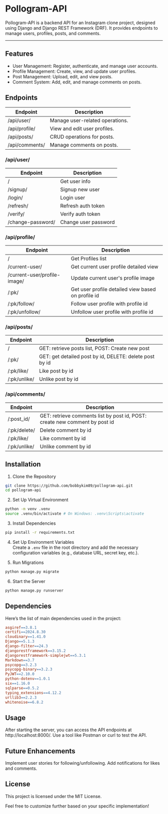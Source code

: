 # Pollogram-API

Pollogram-API is a backend API for an Instagram clone project, designed using Django and Django REST Framework (DRF). It provides endpoints to manage users, profiles, posts, and comments.

---

## Features

- User Management: Register, authenticate, and manage user accounts.
- Profile Management: Create, view, and update user profiles.
- Post Management: Upload, edit, and view posts.
- Comment System: Add, edit, and manage comments on posts.

## Endpoints

| Endpoint       | Description                     |
| -------------- | ------------------------------- |
| /api/user/     | Manage user-related operations. |
| /api/profile/  | View and edit user profiles.    |
| /api/posts/    | CRUD operations for posts.      |
| /api/comments/ | Manage comments on posts.       |

### /api/user/

| Endpoint          | Description          |
| ----------------- | -------------------- |
| /                 | Get user info        |
| /signup/          | Signup new user      |
| /login/           | Login user           |
| /refresh/         | Refresh auth token   |
| /verify/          | Verify auth token    |
| /change-password/ | Change user password |

### /api/profile/

| Endpoint                     | Description                                        |
| ---------------------------- | -------------------------------------------------- |
| /                            | Get Profiles list                                  |
| /current-user/               | Get current user profile detailed view             |
| /current-user/profile-image/ | Update current user's profile image                |
| /:pk/                        | Get user profile detailed view based on profile id |
| /:pk/follow/                 | Follow user profile with profile id                |
| /:pk/unfollow/               | Unfollow user profile with profile id              |

### /api/posts/

| Endpoint     | Description                                             |
| ------------ | ------------------------------------------------------- |
| /            | GET: retrieve posts list, POST: Create new post         |
| /:pk/        | GET: get detailed post by id, DELETE: delete post by id |
| /:pk/like/   | Like post by id                                         |
| /:pk/unlike/ | Unlike post by id                                       |

### /api/comments/

| Endpoint     | Description                                                                 |
| ------------ | --------------------------------------------------------------------------- |
| /:post_id/   | GET: retrieve comments list by post id, POST: create new comment by post id |
| /:pk/delete/ | Delete comment by id                                                        |
| /:pk/like/   | Like comment by id                                                          |
| /:pk/unlike/ | Unlike comment by id                                                        |

## Installation

1. Clone the Repository

```bash
git clone https://github.com/bobbykim89/pollogram-api.git
cd pollogram-api
```

2. Set Up Virtual Environment

```bash
python -m venv .venv
source .venv/bin/activate # On Windows: .venv\Scripts\activate
```

3. Install Dependencies

```bash
pip install -r requirements.txt
```

4. Set Up Environment Variables<br>
   Create a `.env` file in the root directory and add the necessary configuration variables (e.g., database URL, secret key, etc.).

5. Run Migrations

```bash
python manage.py migrate
```

6. Start the Server

```bash
python manage.py runserver
```

## Dependencies

Here’s the list of main dependencies used in the project:

```makefile
asgiref==3.8.1
certifi==2024.8.30
cloudinary==1.41.0
Django==5.1.3
django-filter==24.3
djangorestframework==3.15.2
djangorestframework-simplejwt==5.3.1
Markdown==3.7
psycopg==3.2.3
psycopg-binary==3.2.3
PyJWT==2.10.0
python-dotenv==1.0.1
six==1.16.0
sqlparse==0.5.2
typing_extensions==4.12.2
urllib3==2.2.3
whitenoise==6.8.2
```

## Usage

After starting the server, you can access the API endpoints at http://localhost:8000/. Use a tool like Postman or curl to test the API.

## Future Enhancements

Implement user stories for following/unfollowing.
Add notifications for likes and comments.

## License

This project is licensed under the MIT License.

Feel free to customize further based on your specific implementation!
